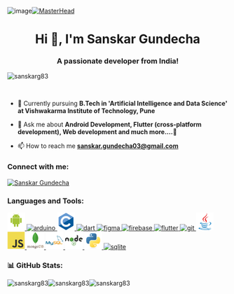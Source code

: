 ![image](https://github.com/user-attachments/assets/f174119c-a9cd-437f-9b4e-d25c493f3650)[![MasterHead](https://raw.githubusercontent.com/sagar-viradiya/sagar-viradiya/master/resources/banner.png)](https://rishavchanda.io)
<h1 align="center">Hi 👋, I'm Sanskar Gundecha</h1>
<h3 align="center">A passionate developer from India!</h3>
<p align="left"> <img src="https://komarev.com/ghpvc/?username=sanskarg83&label=Profile%20views&color=0e75b6&style=flat" alt="sanskarg83" /> </p>

<p align="left"> <a href="https://twitter.com/" target="blank"><img src="https://img.shields.io/twitter/follow/?logo=twitter&style=for-the-badge" alt="" /></a> </p>

- 🌱 Currently pursuing **B.Tech in 'Artificial Intelligence and Data Science' at Vishwakarma Institute of Technology, Pune**

- 💬 Ask me about **Android Development, Flutter (cross-platform development), Web development and much more....📌**

- 📫 How to reach me **sanskar.gundecha03@gmail.com**

<h3 align="left">Connect with me:</h3>
<p align="left">
<a href="https://www.linkedin.com/in/sanskar-gundecha-7333b9231" target="blank"><img align="center" src="https://raw.githubusercontent.com/rahuldkjain/github-profile-readme-generator/master/src/images/icons/Social/linked-in-alt.svg" alt="Sanskar Gundecha" height="30" width="40" /></a>
</p>

<h3 align="left">Languages and Tools:</h3>
<p align="left"> <a href="https://developer.android.com" target="_blank" rel="noreferrer"> <img src="https://raw.githubusercontent.com/devicons/devicon/master/icons/android/android-original-wordmark.svg" alt="android" width="40" height="40"/> </a> <a href="https://www.arduino.cc/" target="_blank" rel="noreferrer"> <img src="https://cdn.worldvectorlogo.com/logos/arduino-1.svg" alt="arduino" width="40" height="40"/> </a> <a href="https://www.cprogramming.com/" target="_blank" rel="noreferrer"> <img src="https://raw.githubusercontent.com/devicons/devicon/master/icons/c/c-original.svg" alt="c" width="40" height="40"/> </a> <a href="https://dart.dev" target="_blank" rel="noreferrer"> <img src="https://www.vectorlogo.zone/logos/dartlang/dartlang-icon.svg" alt="dart" width="40" height="40"/> </a> <a href="https://www.figma.com/" target="_blank" rel="noreferrer"> <img src="https://www.vectorlogo.zone/logos/figma/figma-icon.svg" alt="figma" width="40" height="40"/> </a> <a href="https://firebase.google.com/" target="_blank" rel="noreferrer"> <img src="https://www.vectorlogo.zone/logos/firebase/firebase-icon.svg" alt="firebase" width="40" height="40"/> </a> <a href="https://flutter.dev" target="_blank" rel="noreferrer"> <img src="https://www.vectorlogo.zone/logos/flutterio/flutterio-icon.svg" alt="flutter" width="40" height="40"/> </a> <a href="https://git-scm.com/" target="_blank" rel="noreferrer"> <img src="https://www.vectorlogo.zone/logos/git-scm/git-scm-icon.svg" alt="git" width="40" height="40"/> </a> <a href="https://www.java.com" target="_blank" rel="noreferrer"> <img src="https://raw.githubusercontent.com/devicons/devicon/master/icons/java/java-original.svg" alt="java" width="40" height="40"/> </a> <a href="https://developer.mozilla.org/en-US/docs/Web/JavaScript" target="_blank" rel="noreferrer"> <img src="https://raw.githubusercontent.com/devicons/devicon/master/icons/javascript/javascript-original.svg" alt="javascript" width="40" height="40"/> </a> <a href="https://www.mongodb.com/" target="_blank" rel="noreferrer"> <img src="https://raw.githubusercontent.com/devicons/devicon/master/icons/mongodb/mongodb-original-wordmark.svg" alt="mongodb" width="40" height="40"/> </a> <a href="https://www.mysql.com/" target="_blank" rel="noreferrer"> <img src="https://raw.githubusercontent.com/devicons/devicon/master/icons/mysql/mysql-original-wordmark.svg" alt="mysql" width="40" height="40"/> </a> <a href="https://nodejs.org" target="_blank" rel="noreferrer"> <img src="https://raw.githubusercontent.com/devicons/devicon/master/icons/nodejs/nodejs-original-wordmark.svg" alt="nodejs" width="40" height="40"/> </a> <a href="https://www.python.org" target="_blank" rel="noreferrer"> <img src="https://raw.githubusercontent.com/devicons/devicon/master/icons/python/python-original.svg" alt="python" width="40" height="40"/> </a> <a href="https://www.sqlite.org/" target="_blank" rel="noreferrer"> <img src="https://www.vectorlogo.zone/logos/sqlite/sqlite-icon.svg" alt="sqlite" width="40" height="40"/> </a> </p>

### 📊 GitHub Stats:
<p>
 <img align="left" src="https://github-readme-stats.vercel.app/api?username=sanskarg83&show_icons=true&count_private=true&cache_seconds=1800" alt="sanskarg83" />
</p>

<p>
 <img align="left" src="https://github-readme-streak-stats.herokuapp.com/?user=sanskarg83&theme=radical" alt="sanskarg83" />
</p>

<p>
 <img align="left" src="https://github-readme-stats.vercel.app/api/top-langs?username=sanskarg83&layout=compact&langs_count=10&theme=dark" alt="sanskarg83" />
</p>
